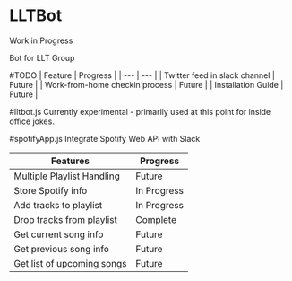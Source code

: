 # LLTBot
Work in Progress

Bot for LLT Group

#TODO
| Feature | Progress |
| --- | --- |
| Twitter feed in slack channel | Future |
| Work-from-home checkin process | Future |
| Installation Guide | Future |


#lltbot.js
Currently experimental - primarily used at this point for inside office jokes.

#spotifyApp.js
Integrate Spotify Web API with Slack

| Features | Progress |
| --- | --- |
| Multiple Playlist Handling | Future |
| Store Spotify info | In Progress |
| Add tracks to playlist | In Progress |
| Drop tracks from playlist | Complete |
| Get current song info | Future |
| Get previous song info | Future |
| Get list of upcoming songs | Future |
